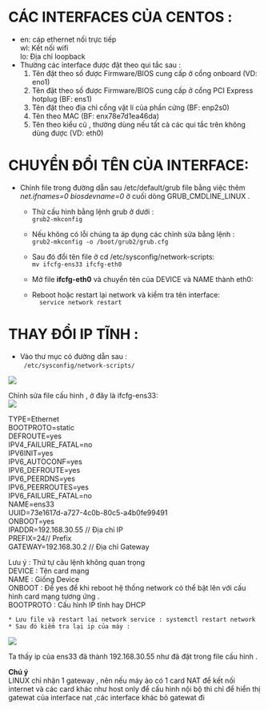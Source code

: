 # CÁC INTERFACES CỦA CENTOS :   

- en: cáp ethernet nối trực tiếp   
 wl: Kết nối wifi  
 lo: Địa chỉ loopback  
- Thường các interface được đặt theo qui tắc sau :   
	1. Tên đặt theo  số được Firmware/BIOS cung cấp ở cổng onboard (VD: eno1)  
	2. Tên đặt theo số được  Firmware/BIOS cung cấp ở cổng  PCI Express hotplug  (BF: ens1)  
	3. Tên đặt theo địa chỉ cổng vật lí của phần cứng (BF: enp2s0)
	4. Tên theo MAC (BF: enx78e7d1ea46da)  
	5. Tên theo kiểu cũ , thường dùng nếu tất cả các qui tắc trên không dùng được (VD: eth0)  


# CHUYỂN ĐỔI TÊN CỦA INTERFACE:  

- Chỉnh file trong đường dẫn sau  /etc/default/grub file bằng việc thêm *net.ifnames=0* *biosdevname=0* ở cuối dòng  GRUB_CMDLINE_LINUX .  

	- Thử cấu hình bằng lệnh grub ở dưới :  
      `grub2-mkconfig`  
    
    - Nếu không có lỗi chúng ta áp dụng các chỉnh sửa bằng lệnh :  
     ` grub2-mkconfig -o /boot/grub2/grub.cfg  `

   - Sau đó đổi tên file ở cd /etc/sysconfig/network-scripts:  
 ` mv ifcfg-ens33 ifcfg-eth0  `
	- Mở file  **ifcfg-eth0** và chuyển tên của DEVICE và NAME thành eth0:  

	- Reboot hoặc restart lại network và kiểm tra tên interface:  
      `  service network restart`



	

# THAY ĐỔI IP TĨNH :

* Vào thư mục có đường dẫn sau :  
` /etc/sysconfig/network-scripts/`
<img src="https://i.imgur.com/KrbrDEY.png">  

Chỉnh sửa file cấu hình , ở đây là ifcfg-ens33:  
<img src="https://i.imgur.com/SlRMcOa.png">  

TYPE=Ethernet  
BOOTPROTO=static  
DEFROUTE=yes  
IPV4_FAILURE_FATAL=no  
IPV6INIT=yes  
IPV6_AUTOCONF=yes  
IPV6_DEFROUTE=yes  
IPV6_PEERDNS=yes  
IPV6_PEERROUTES=yes  
IPV6_FAILURE_FATAL=no  
NAME=ens33  
UUID=73e1617d-a727-4c0b-80c5-a4b0fe99491  
ONBOOT=yes  
IPADDR=192.168.30.55 // Địa chỉ IP  
PREFIX=24// Prefix  
GATEWAY=192.168.30.2 // Địa chỉ Gateway  

Lưu ý  : Thứ tự câu lệnh không quan trọng  
DEVICE : Tên card mạng   
NAME : Giống Device   
ONBOOT : Để yes để khi reboot hệ thống network có thể bật lên với cấu hình card mạng tương ứng .  
BOOTPROTO : Cấu hình IP tĩnh hay DHCP  

	* Lưu file và restart lại network service : systemctl restart network
	* Sau đó kiểm tra lại ip của máy :  

<img src="https://i.imgur.com/U3i57Ec.png">  

Ta thấy ip của ens33 đã thành 192.168.30.55 như đã đặt trong file cấu hình .


**Chú ý**  
LINUX chỉ nhận 1 gateway , nên nếu máy ảo có 1 card NAT để kết nối internet và các card khác như host only để cấu hình nội bộ thì chỉ để hiển thị gatewat của interface nat ,các interface khác bỏ gatewat đi 
 